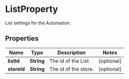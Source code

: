 

# ListProperty

List settings for the Automation.

## Properties

| Name | Type | Description | Notes |
|------------ | ------------- | ------------- | -------------|
|**listId** | **String** | The id of the List. |  [optional] |
|**storeId** | **String** | The id of the store. |  [optional] |



